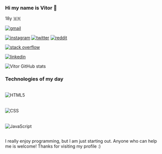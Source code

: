 ### Hi my name is Vitor 👊
18y 🇧🇷

[![gmail](https://img.shields.io/badge/Gmail-D14836?style=for-the-badge&logo=gmail&logoColor=white)](https://mail.google.com/mail/u/0/#inbox?compose=DmwnWrRpdCsgdSHWdKGkRctWCKBJfrNhzwvmrgNWznRtRgsCSzVjBZcsRbLQKJgtKzlQdcxSfbwV) 

[![instagram](https://img.shields.io/badge/Instagram-E4405F?style=for-the-badge&logo=instagram&logoColor=white)](https://instagram.com/_viitorodrigues) 
[![twitter](https://img.shields.io/badge/Twitter-1DA1F2?style=for-the-badge&logo=twitter&logoColor=white)](https://twitter.com/vit0_fps) 
[![reddit](https://img.shields.io/badge/Reddit-FF4500?style=for-the-badge&logo=reddit&logoColor=white)](https://www.reddit.com/user/vit0_FPS) 

[![stack overflow](https://img.shields.io/badge/Stack_Overflow-FE7A16?style=for-the-badge&logo=stack-overflow&logoColor=white)](https://stackoverflow.com/users/20928236/vitor-dev18) 

[![linkedin](https://img.shields.io/badge/LinkedIn-0077B5?style=for-the-badge&logo=linkedin&logoColor=white)](https://www.linkedin.com/in/vitor-rodrigues-ferreira-87662a212/) 

![Vitor GitHub stats](https://github-readme-stats.vercel.app/api?username=vitordev18&show_icons=true&theme=dracula)

### Technologies of my day

<div style="display: inline_block"><br/>
    <img align="center" alt="HTML5" src= "https://img.shields.io/badge/HTML5-E34F26?style=for-the-badge&logo=html5&logoColor=white"  />
</div><br/>
<div style="display: inline_block"><br/>
    <img align="center" alt="CSS" src= "https://img.shields.io/badge/CSS-239120?&style=for-the-badge&logo=css3&logoColor=white"  />
</div><br/>
<div style="display: inline_block"><br/>
    <img align="center" alt="JavaScript" src= "https://img.shields.io/badge/JavaScript-F7DF1E?style=for-the-badge&logo=javascript&logoColor=black"  />
</div><br/>

I really enjoy programming, but I am just starting out. Anyone who can help me is welcome! 
Thanks for visiting my profile :)
